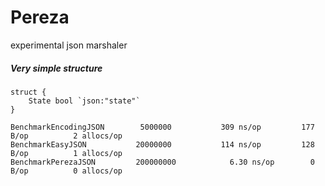 # Pereza
experimental json marshaler

##### Very simple structure
```golang
struct {
	State bool `json:"state"`
}
```
```text
BenchmarkEncodingJSON   	 5000000	       309 ns/op	     177 B/op	       2 allocs/op
BenchmarkEasyJSON       	20000000	       114 ns/op	     128 B/op	       1 allocs/op
BenchmarkPerezaJSON     	200000000	         6.30 ns/op	       0 B/op	       0 allocs/op
```
